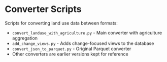 # Converter Scripts

Scripts for converting land use data between formats:

- `convert_landuse_with_agriculture.py` - Main converter with agriculture aggregation
- `add_change_views.py` - Adds change-focused views to the database
- `convert_json_to_parquet.py` - Original Parquet converter
- Other converters are earlier versions kept for reference
